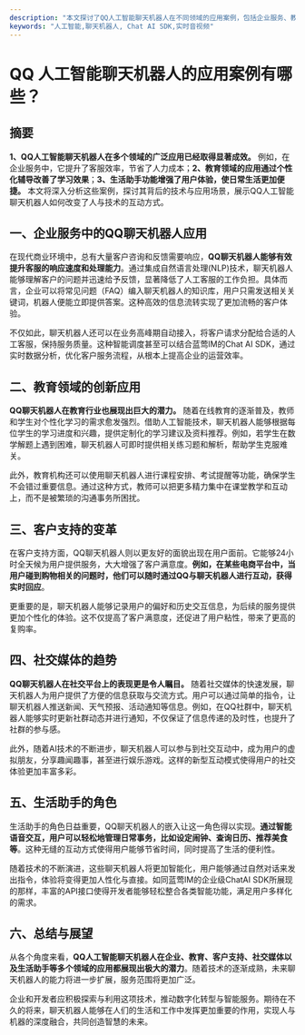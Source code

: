 ```yaml
---
description: "本文探讨了QQ人工智能聊天机器人在不同领域的应用案例，包括企业服务、教育辅导、客户支持等，提供详细分析和实例。"
keywords: "人工智能,聊天机器人, Chat AI SDK,实时音视频"
---
```

# QQ 人工智能聊天机器人的应用案例有哪些？

## 摘要

**1、QQ人工智能聊天机器人在多个领域的广泛应用已经取得显著成效。** 例如，在企业服务中，它提升了客服效率，节省了人力成本；**2、教育领域的应用通过个性化辅导改善了学习效果**；**3、生活助手功能增强了用户体验，使日常生活更加便捷。** 本文将深入分析这些案例，探讨其背后的技术与应用场景，展示QQ人工智能聊天机器人如何改变了人与技术的互动方式。

## 一、企业服务中的QQ聊天机器人应用

在现代商业环境中，总有大量客户咨询和反馈需要响应，**QQ聊天机器人能够有效提升客服的响应速度和处理能力**。通过集成自然语言处理(NLP)技术，聊天机器人能够理解客户的问题并迅速给予反馈，显著降低了人工客服的工作负担。具体而言，企业可以将常见问题（FAQ）编入聊天机器人的知识库，用户只需发送相关关键词，机器人便能立即提供答案。这种高效的信息流转实现了更加流畅的客户体验。

不仅如此，聊天机器人还可以在业务高峰期自动接入，将客户请求分配给合适的人工客服，保持服务质量。这种智能调度甚至可以结合蓝莺IM的Chat AI SDK，通过实时数据分析，优化客户服务流程，从根本上提高企业的运营效率。

## 二、教育领域的创新应用

**QQ聊天机器人在教育行业也展现出巨大的潜力。** 随着在线教育的逐渐普及，教师和学生对个性化学习的需求愈发强烈。借助人工智能技术，聊天机器人能够根据每位学生的学习进度和兴趣，提供定制化的学习建议及资料推荐。例如，若学生在数学解题上遇到困难，聊天机器人可即时提供相关练习题和解析，帮助学生克服难关。

此外，教育机构还可以使用聊天机器人进行课程安排、考试提醒等功能，确保学生不会错过重要信息。通过这种方式，教师可以把更多精力集中在课堂教学和互动上，而不是被繁琐的沟通事务所困扰。

## 三、客户支持的变革

在客户支持方面，QQ聊天机器人则以更友好的面貌出现在用户面前。它能够24小时全天候为用户提供服务，大大增强了客户满意度。**例如，在某些电商平台中，当用户碰到购物相关的问题时，他们可以随时通过QQ与聊天机器人进行互动，获得实时回应**。

更重要的是，聊天机器人能够记录用户的偏好和历史交互信息，为后续的服务提供更加个性化的体验。这不仅提高了客户满意度，还促进了用户粘性，带来了更高的复购率。

## 四、社交媒体的趋势

**QQ聊天机器人在社交平台上的表现更是令人瞩目。** 随着社交媒体的快速发展，聊天机器人为用户提供了方便的信息获取与交流方式。用户可以通过简单的指令，让聊天机器人推送新闻、天气预报、活动通知等信息。例如，在QQ社群中，聊天机器人能够实时更新社群动态并进行通知，不仅保证了信息传递的及时性，也提升了社群的参与感。

此外，随着AI技术的不断进步，聊天机器人可以参与到社交互动中，成为用户的虚拟朋友，分享趣闻趣事，甚至进行娱乐游戏。这样的新型互动模式使得用户的社交体验更加丰富多彩。

## 五、生活助手的角色

生活助手的角色日益重要，QQ聊天机器人的嵌入让这一角色得以实现。**通过智能语音交互，用户可以轻松地管理日常事务，比如设定闹钟、查询日历、推荐美食等**。这种无缝的互动方式使得用户能够节省时间，同时提高了生活的便利性。

随着技术的不断演进，这些聊天机器人将更加智能化，用户能够通过自然对话来发出指令，体验将变得更加人性化与直接。如同蓝莺IM的企业级ChatAI SDK所展现的那样，丰富的API接口使得开发者能够轻松整合各类智能功能，满足用户多样化的需求。

## 六、总结与展望

从各个角度来看，**QQ人工智能聊天机器人在企业、教育、客户支持、社交媒体以及生活助手等多个领域的应用都展现出极大的潜力**。随着技术的逐渐成熟，未来聊天机器人的能力将进一步扩展，服务范围将更加广泛。 

企业和开发者应积极探索与利用这项技术，推动数字化转型与智能服务。期待在不久的将来，聊天机器人能够在人们的生活和工作中发挥更加重要的作用，实现人与机器的深度融合，共同创造智慧的未来。
